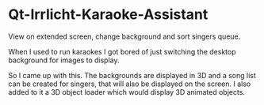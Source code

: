 # Qt-Irrlicht-Karaoke-Assistant
View on extended screen, change background and sort singers queue.

When I used to run karaokes I got bored of just switching the desktop background for images to display.

So I came up with this. The backgrounds are displayed in 3D and a song list can be created for singers, that will also be displayed on the screen. I also added to it a 3D object loader which would display 3D animated objects.
